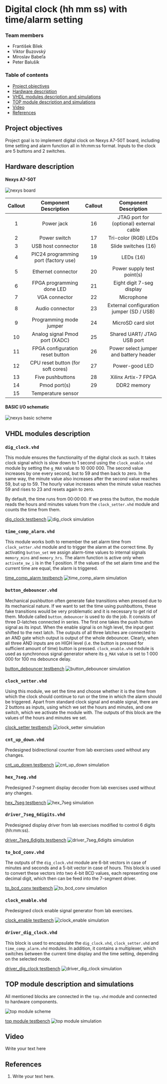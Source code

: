 # Digital clock (hh mm ss) with time/alarm setting

### Team members

* František Bílek
* Viktor Buzovský
* Miroslav Babeľa
* Peter Balušík

### Table of contents

* [Project objectives](#objectives)
* [Hardware description](#hardware)
* [VHDL modules description and simulations](#modules)
* [TOP module description and simulations](#top)
* [Video](#video)
* [References](#references)

<a name="objectives"></a>

## Project objectives

Project goal is to implement digital clock on Nexys A7-50T board, including time setting and alarm function all in hh:mm:ss format.
Inputs to the clock are 5 buttons and 2 switches.



<a name="hardware"></a>

## Hardware description

   #### Nexys A7-50T
   ![nexys board](images/nexys_board.png)

| **Callout** | **Component Description** | **Callout** | **Component Description** |
   | :-: | :-: | :-: | :-: |
   | 1 | 	Power jack | 16 | JTAG port for (optional) external cable |
   | 2 | 	Power switch | 17 | Tri-color (RGB) LEDs |
   | 3 | USB host connector | 18 | Slide switches (16) |
   | 4 | PIC24 programming port (factory use) | 19 | LEDs (16) |
   | 5 | Ethernet connector | 20 | Power supply test point(s) |
   | 6 | FPGA programming done LED | 21 | Eight digit 7-seg display |
   | 7 | VGA connector | 22 | Microphone |
   | 8 | Audio connector | 23 | External configuration jumper (SD / USB) |
   | 9 | Programming mode jumper | 24 | MicroSD card slot |
   | 10 | Analog signal Pmod port (XADC) | 25 | Shared UART/ JTAG USB port |
   | 11 | FPGA configuration reset button | 26 | Power select jumper and battery header |
   | 12 | CPU reset button (for soft cores) | 27 | Power-good LED |
   | 13 | Five pushbuttons | 28 | Xilinx Artix-7 FPGA |
   | 14 | Pmod port(s) | 29 | DDR2 memory |
   | 15 | Temperature sensor |  |  |
   
   #### BASIC I/O schematic
   ![nexys basic scheme](images/nexys_basic_scheme.png)
   

<a name="modules"></a>

## VHDL modules description

### `dig_clock.vhd`
This module ensures the functionality of the digital clock as such. It takes clock signal which is slow down to 1 second using the `clock_enable.vhd` module by setting the `g_MAX` value to 10 000 000. The second value increases by one every second, but to 59 and then back to zero. In the same way, the minute value also increases after the second value reaches 59, but up to 59. The hourly value increases when the minute value reaches 59 and rises to 23 and resets again to zero.

By default, the time runs from 00:00:00. If we press the button, the module reads the hours and minutes values from the `clock_setter.vhd` module and counts the time from them.

[dig_clock testbench]()
![dig_clock simulation](images/tb_digital_clock.png)

### `time_comp_alarm.vhd`
This module works both to remember the set alarm time from `clock_setter.vhd` module and to trigger the alarm at the correct time. By activating `button_set` we assign alarm-time values to internal signals `memory_mins` and `memory_hrs`. The alarm function is active only when `activate_sw_i` is in the 1 position. If the values of the set alarm time and the current time are equal, the alarm is triggered.

[time_comp_alarm testbench]()
![time_comp_alarm simulation](images/tb_alarm.png)

### `button_debouncer.vhd`
Mechanical pushbutton often generate fake transitions when pressed due to its mechanical nature. If we want to set the time using pushbuttons, these fake transitions would be very problematic and it is necessary to get rid of them. Module called `button_debouncer` is used to do the job. It consists of three D-latches connected in series. The first one takes the push button signal as its input. When the enable signal is on high level, the input gest shifted to the next latch. The outputs of all three latches are connected to an AND gate which output is output of the whole debouncer. Clearly, when all three AND inputs are on HIGH level (i.e. the button is pressed for sufficient amount of time) button is pressed. `clock_enable.vhd` module is used as synchronous signal generator where its `g_MAX` value is set to 1 000 000 for 100 ms debounce delay.

[button_debouncer testbench]()
![button_debouncer simulation](images/tb_button_debouncer.png)

### `clock_setter.vhd`
Using this module, we set the time and choose whether it is the time from which the clock should continue to run or the time in which the alarm should be triggered. Apart from standard clock signal and enable signal, there are 2 buttons as inputs, using which we set the hours and minutes, and one switch, which we activate the module with. The outputs of this block are the values of the hours and minutes we set.

[clock_setter testbench]()
![clock_setter simulation](images/tb_clock_setter.png)

### `cnt_up_down.vhd`
Predesigned bidirectional counter from lab exercises used without any changes.

[cnt_up_down testbench]()
![cnt_up_down simulation](images/tb_cnt_up_down.png)

### `hex_7seg.vhd`
Predesigned 7-segment display decoder from lab exercises used without any changes.

[hex_7seg testbench]()
![hex_7seg simulation](images/tb_hex_7seg.png)

### `driver_7seg_6digits.vhd`
Predesigned display driver from lab exercises modified to control 6 digits (hh:mm:ss).

[driver_7seg_6digits testbench]()
![driver_7seg_6digits simulation](images/tb_driver_7seg_6digits.png)

### `to_bcd_conv.vhd`
The outputs of the `dig_clock.vhd` module are 6-bit vectors in case of minutes and seconds and a 5-bit vector in case of hours. This block is used to convert these vectors into two 4-bit BCD values, each representing one decimal digit, which then can be feed into the 7-segment driver.

[to_bcd_conv testbench]()
![to_bcd_conv simulation](images/tb_to_bcd_conv.png)

### `clock_enable.vhd`
Predesigned clock enable signal generator from lab exercises.

[clock_enable testbench]()
![clock_enable simulation](images/tb_clock_enable.png)

### `driver_dig_clock.vhd`
This block is used to encapsulate the `dig_clock.vhd`, `clock_setter.vhd` and `time_comp_alarm.vhd` modules. In addition, it contains a multiplexer, which switches between the current time display and the time setting, depending on the selected mode.

[driver_dig_clock testbench]()
![driver_dig_clock simulation](images/tb_driver_dig_clock.png)

<a name="top"></a>

## TOP module description and simulations

All mentioned blocks are connected in the `top.vhd` module and connected to hardware components.

![top module scheme](images/FULL_SCHEME_2.jpg)

[top module testbench]()
![top module simulation]()

<a name="video"></a>

## Video

Write your text here

<a name="references"></a>

## References

1. Write your text here.
